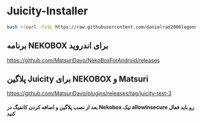# Juicity-Installer

```bash
bash <(curl -fsSL https://raw.githubusercontent.com/danielrad2006legend/Juicity-Installer/main/juicity-installer.sh)

```

## برنامه NEKOBOX برای اندروید
https://github.com/MatsuriDayo/NekoBoxForAndroid/releases

## پلاگین Juicity برای NEKOBOX و Matsuri
https://github.com/MatsuriDayo/plugins/releases/tag/juicity-test-3

#### بعد از نصب پلاگین و اضافه کردن کانفیگ در Nekobox تیک allowInsecure رو باید فعال کنید

